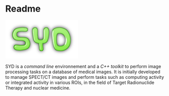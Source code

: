 # Readme

![syd](images/logo-syd.png "SYD")


SYD is a *command line* environnement and a *C++ toolkit* to perform image processing tasks on a database of medical images. It is initially developed to manage SPECT/CT images and perform tasks such as computing activity or integrated activity in various ROIs, in the field of Target Radionuclide Therapy and nuclear medicine.
